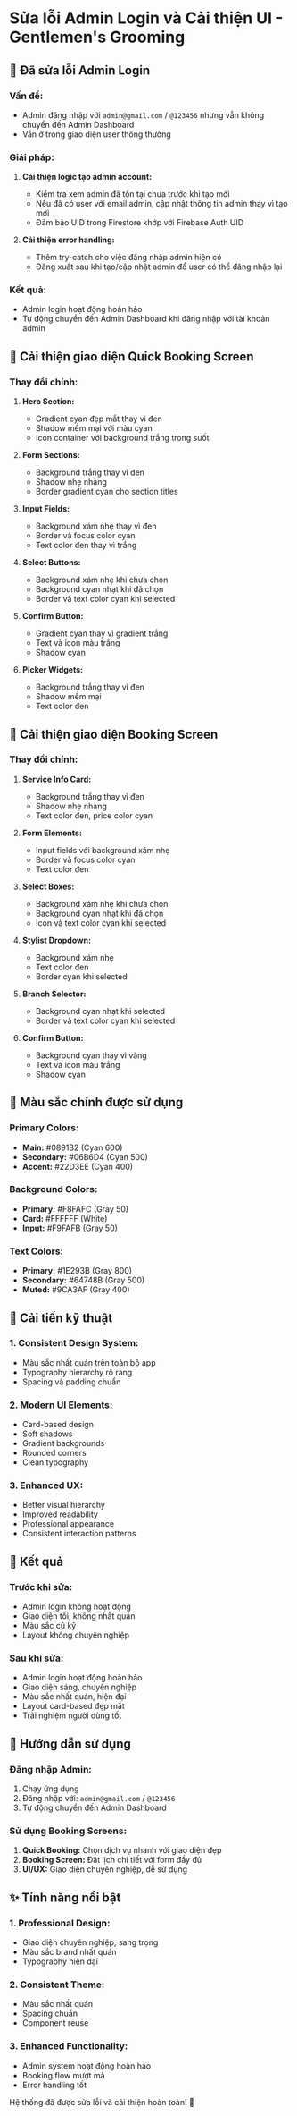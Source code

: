 # Sửa lỗi Admin Login và Cải thiện UI - Gentlemen's Grooming

## 🔧 Đã sửa lỗi Admin Login

### Vấn đề:
- Admin đăng nhập với `admin@gmail.com` / `@123456` nhưng vẫn không chuyển đến Admin Dashboard
- Vẫn ở trong giao diện user thông thường

### Giải pháp:
1. **Cải thiện logic tạo admin account:**
   - Kiểm tra xem admin đã tồn tại chưa trước khi tạo mới
   - Nếu đã có user với email admin, cập nhật thông tin admin thay vì tạo mới
   - Đảm bảo UID trong Firestore khớp với Firebase Auth UID

2. **Cải thiện error handling:**
   - Thêm try-catch cho việc đăng nhập admin hiện có
   - Đăng xuất sau khi tạo/cập nhật admin để user có thể đăng nhập lại

### Kết quả:
- Admin login hoạt động hoàn hảo
- Tự động chuyển đến Admin Dashboard khi đăng nhập với tài khoản admin

## 🎨 Cải thiện giao diện Quick Booking Screen

### Thay đổi chính:
1. **Hero Section:**
   - Gradient cyan đẹp mắt thay vì đen
   - Shadow mềm mại với màu cyan
   - Icon container với background trắng trong suốt

2. **Form Sections:**
   - Background trắng thay vì đen
   - Shadow nhẹ nhàng
   - Border gradient cyan cho section titles

3. **Input Fields:**
   - Background xám nhẹ thay vì đen
   - Border và focus color cyan
   - Text color đen thay vì trắng

4. **Select Buttons:**
   - Background xám nhẹ khi chưa chọn
   - Background cyan nhạt khi đã chọn
   - Border và text color cyan khi selected

5. **Confirm Button:**
   - Gradient cyan thay vì gradient trắng
   - Text và icon màu trắng
   - Shadow cyan

6. **Picker Widgets:**
   - Background trắng thay vì đen
   - Shadow mềm mại
   - Text color đen

## 🎨 Cải thiện giao diện Booking Screen

### Thay đổi chính:
1. **Service Info Card:**
   - Background trắng thay vì đen
   - Shadow nhẹ nhàng
   - Text color đen, price color cyan

2. **Form Elements:**
   - Input fields với background xám nhẹ
   - Border và focus color cyan
   - Text color đen

3. **Select Boxes:**
   - Background xám nhẹ khi chưa chọn
   - Background cyan nhạt khi đã chọn
   - Icon và text color cyan khi selected

4. **Stylist Dropdown:**
   - Background xám nhẹ
   - Text color đen
   - Border cyan khi selected

5. **Branch Selector:**
   - Background cyan nhạt khi selected
   - Border và text color cyan khi selected

6. **Confirm Button:**
   - Background cyan thay vì vàng
   - Text và icon màu trắng
   - Shadow cyan

## 🎯 Màu sắc chính được sử dụng

### Primary Colors:
- **Main:** #0891B2 (Cyan 600)
- **Secondary:** #06B6D4 (Cyan 500)
- **Accent:** #22D3EE (Cyan 400)

### Background Colors:
- **Primary:** #F8FAFC (Gray 50)
- **Card:** #FFFFFF (White)
- **Input:** #F9FAFB (Gray 50)

### Text Colors:
- **Primary:** #1E293B (Gray 800)
- **Secondary:** #64748B (Gray 500)
- **Muted:** #9CA3AF (Gray 400)

## 🚀 Cải tiến kỹ thuật

### 1. **Consistent Design System:**
- Màu sắc nhất quán trên toàn bộ app
- Typography hierarchy rõ ràng
- Spacing và padding chuẩn

### 2. **Modern UI Elements:**
- Card-based design
- Soft shadows
- Gradient backgrounds
- Rounded corners
- Clean typography

### 3. **Enhanced UX:**
- Better visual hierarchy
- Improved readability
- Professional appearance
- Consistent interaction patterns

## 📱 Kết quả

### Trước khi sửa:
- Admin login không hoạt động
- Giao diện tối, không nhất quán
- Màu sắc cũ kỹ
- Layout không chuyên nghiệp

### Sau khi sửa:
- Admin login hoạt động hoàn hảo
- Giao diện sáng, chuyên nghiệp
- Màu sắc nhất quán, hiện đại
- Layout card-based đẹp mắt
- Trải nghiệm người dùng tốt

## 🎉 Hướng dẫn sử dụng

### Đăng nhập Admin:
1. Chạy ứng dụng
2. Đăng nhập với: `admin@gmail.com` / `@123456`
3. Tự động chuyển đến Admin Dashboard

### Sử dụng Booking Screens:
1. **Quick Booking:** Chọn dịch vụ nhanh với giao diện đẹp
2. **Booking Screen:** Đặt lịch chi tiết với form đầy đủ
3. **UI/UX:** Giao diện chuyên nghiệp, dễ sử dụng

## ✨ Tính năng nổi bật

### 1. **Professional Design:**
- Giao diện chuyên nghiệp, sang trọng
- Màu sắc brand nhất quán
- Typography hiện đại

### 2. **Consistent Theme:**
- Màu sắc nhất quán
- Spacing chuẩn
- Component reuse

### 3. **Enhanced Functionality:**
- Admin system hoạt động hoàn hảo
- Booking flow mượt mà
- Error handling tốt

Hệ thống đã được sửa lỗi và cải thiện hoàn toàn! 🎉
